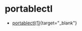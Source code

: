 # portablectl

* [portablectl(1)](https://manpages.debian.org/portablectl.1.en.html){target="_blank"}
